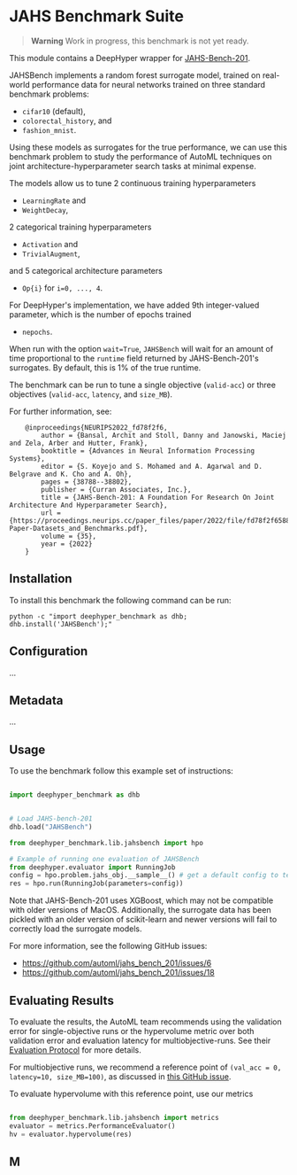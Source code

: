 # JAHS Benchmark Suite

> **Warning**
> Work in progress, this benchmark is not yet ready.

This module contains a DeepHyper wrapper for
 [JAHS-Bench-201](https://github.com/automl/jahs_bench_201).

JAHSBench implements a random forest surrogate model, trained on real-world
performance data for neural networks trained on three standard benchmark
problems:
 - ``cifar10`` (default),
 - ``colorectal_history``, and
 - ``fashion_mnist``.

Using these models as surrogates for the true performance, we can use this
benchmark problem to study the performance of AutoML techniques on joint
architecture-hyperparameter search tasks at minimal expense.

The models allow us to tune 2 continuous training hyperparameters
 - ``LearningRate`` and
 - ``WeightDecay``,

2 categorical training hyperparameters
 - ``Activation`` and
 - ``TrivialAugment``,

and 5 categorical architecture parameters
 - ``Op{i}`` for ``i=0, ..., 4``.

For DeepHyper's implementation, we have added 9th integer-valued parameter,
which is the number of epochs trained
 - ``nepochs``.

When run with the option ``wait=True``, ``JAHSBench`` will wait for an
amount of time proportional to the ``runtime`` field returned by
JAHS-Bench-201's surrogates. By default, this is 1% of the true runtime.

The benchmark can be run to tune a single objective (``valid-acc``) or
three objectives (``valid-acc``, ``latency``, and ``size_MB``).

For further information, see:

```
    @inproceedings{NEURIPS2022_fd78f2f6,
        author = {Bansal, Archit and Stoll, Danny and Janowski, Maciej and Zela, Arber and Hutter, Frank},
        booktitle = {Advances in Neural Information Processing Systems},
        editor = {S. Koyejo and S. Mohamed and A. Agarwal and D. Belgrave and K. Cho and A. Oh},
        pages = {38788--38802},
        publisher = {Curran Associates, Inc.},
        title = {JAHS-Bench-201: A Foundation For Research On Joint Architecture And Hyperparameter Search},
        url = {https://proceedings.neurips.cc/paper_files/paper/2022/file/fd78f2f65881c1c7ce47e26b040cf48f-Paper-Datasets_and_Benchmarks.pdf},
        volume = {35},
        year = {2022}
    }
```

## Installation

To install this benchmark the following command can be run:
```
python -c "import deephyper_benchmark as dhb; dhb.install('JAHSBench');"
```

## Configuration

...

## Metadata

...

## Usage

To use the benchmark follow this example set of instructions:

```python

import deephyper_benchmark as dhb


# Load JAHS-bench-201
dhb.load("JAHSBench")

from deephyper_benchmark.lib.jahsbench import hpo

# Example of running one evaluation of JAHSBench
from deephyper.evaluator import RunningJob
config = hpo.problem.jahs_obj.__sample__() # get a default config to test
res = hpo.run(RunningJob(parameters=config))

```

Note that JAHS-Bench-201 uses XGBoost, which may not be compatible with older
versions of MacOS.
Additionally, the surrogate data has been pickled with an older version
of scikit-learn and newer versions will fail to correctly load the surrogate
models.

For more information, see the following GitHub issues:
 - https://github.com/automl/jahs_bench_201/issues/6
 - https://github.com/automl/jahs_bench_201/issues/18

## Evaluating Results

To evaluate the results, the AutoML team recommends using the validation
error for single-objective runs or the hypervolume metric over both
validation error and evaluation latency for multiobjective-runs.
See their
[Evaluation Protocol](https://automl.github.io/jahs_bench_201/evaluation_protocol)
for more details.

For multiobjective runs, we recommend a reference point of 
``(val_acc = 0, latency=10, size_MB=100)``, as discussed in 
[this GitHub issue](https://github.com/automl/jahs_bench_201/issues/19).

To evaluate hypervolume with this reference point, use our metrics

```python

from deephyper_benchmark.lib.jahsbench import metrics
evaluator = metrics.PerformanceEvaluator()
hv = evaluator.hypervolume(res)

```

## M
